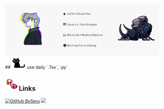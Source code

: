 <div align="center">
<img max-width="800" src="https://github.com/BySeru/BySeru/blob/main/BySeru/A%20Header%20By%20Seru.gif"/>
</div>
## <img height="40" src="https://github.com/BySeru/BySeru/blob/main/BySeru/miau.gif"/> use daily
`.Tex`,`.py`

## <img height="40" src="https://github.com/BySeru/BySeru/blob/main/BySeru/kirby.gif"/> Links
[![GitHub BySeru](https://img.shields.io/github/followers/BySeru?style=social)](https://github.com/BySeru)
[![](https://img.shields.io/twitch/status/by_seru?style=social)](https://www.twitch.tv/by_seru)
